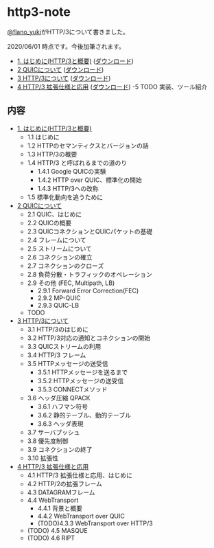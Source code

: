 # http3-note

[@flano_yuki](https://twitter.com/flano_yuki)がHTTP/3について書きました。

2020/06/01 時点です。今後加筆されます。

- [1. はじめに(HTTP/3と概要)](https://github.com/flano-yuki/http3-note/blob/master/http3-note_1.pdf) ([ダウンロード](https://github.com/flano-yuki/http3-note/raw/master/http3-note_1.pdf))
- [2 QUICについて](https://github.com/flano-yuki/http3-note/blob/master/http3-note_2.pdf) ([ダウンロード](https://github.com/flano-yuki/http3-note/raw/master/http3-note_2.pdf))
- [3 HTTP/3について](https://github.com/flano-yuki/http3-note/blob/master/http3-note_3.pdf) ([ダウンロード](https://github.com/flano-yuki/http3-note/raw/master/http3-note_3.pdf))
- [4 HTTP/3 拡張仕様と応用](https://github.com/flano-yuki/http3-note/blob/master/http3-note_4.pdf) ([ダウンロード](https://github.com/flano-yuki/http3-note/raw/master/http3-note_4.pdf))
-5 TODO 実装、ツール紹介

## 内容

- [1. はじめに(HTTP/3と概要)](https://github.com/flano-yuki/http3-note/blob/master/http3-note_1.pdf)
  - 1.1 はじめに
  - 1.2 HTTPのセマンティクスとバージョンの話
  - 1.3 HTTP/3の概要
  - 1.4 HTTP/3 と呼ばれるまでの道のり
     - 1.4.1 Google QUICの実験
     - 1.4.2 HTTP over QUIC、標準化の開始
     - 1.4.3 HTTP/3への改称
  - 1.5 標準化動向を追うために
- [2 QUICについて](https://github.com/flano-yuki/http3-note/blob/master/http3-note_1.pdf)
  - 2.1 QUIC、はじめに
  - 2.2 QUICの概要
  - 2.3 QUICコネクションとQUICパケットの基礎
  - 2.4 フレームについて
  - 2.5 ストリームについて
  - 2.6 コネクションの確立
  - 2.7 コネクションのクローズ
  - 2.8 負荷分散・トラフィックのオペレーション
  - 2.9 その他 (FEC, Multipath, LB)
     - 2.9.1 Forward Error Correction(FEC)
     - 2.9.2 MP-QUIC
     - 2.9.3 QUIC-LB
  - TODO
- [3 HTTP/3について](https://github.com/flano-yuki/http3-note/blob/master/http3-note_3.pdf)
  - 3.1 HTTP/3のはじめに
  - 3.2 HTTP/3対応の通知とコネクションの開始
  - 3.3 QUICストリームの利用
  - 3.4 HTTP/3 フレーム
  - 3.5 HTTPメッセージの送受信
     - 3.5.1 HTTPメッセージを送るまで
     - 3.5.2 HTTPメッセージの送受信
     - 3.5.3 CONNECTメソッド
  - 3.6 ヘッダ圧縮 QPACK
     - 3.6.1 ハフマン符号
     - 3.6.2 静的テーブル、動的テーブル
     - 3.6.3 ヘッダ表現
  - 3.7 サーバプッシュ
  - 3.8 優先度制御
  - 3.9 コネクションの終了
  - 3.10 拡張性
- [4 HTTP/3 拡張仕様と応用](https://github.com/flano-yuki/http3-note/blob/master/http3-note_4.pdf)
  - 4.1 HTTP/3 拡張仕様と応用、はじめに
  - 4.2 HTTP/2の拡張フレーム
  - 4.3 DATAGRAMフレーム
  - 4.4 WebTransport
     - 4.4.1 背景と概要
     - 4.4.2 WebTransport over QUIC
     - (TODO)4.3.3 WebTransport over HTTP/3
  - (TODO) 4.5 MASQUE
  - (TODO) 4.6 RIPT

